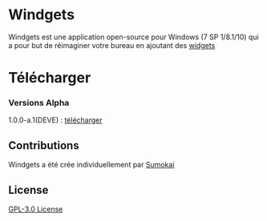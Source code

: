 # Windgets

Windgets est une application open-source pour Windows (7 SP 1/8.1/10) qui a pour but de réimaginer votre bureau en ajoutant des [widgets](https://fr.wikipedia.org/wiki/Widget_interactif)

# Télécharger

### Versions Alpha

 1.0.0-a.1(DEVE) : [télécharger](https:h//mega.nz/file/96oBgYrQ#J1PgEjF2_SCs0sTxn2oTb4tkd93sA_fF5Ovq_wVXpRs)

## Contributions
Windgets a été crée individuellement par [Sumokai](https://twitter.com/sumokai_)

## License
[ GPL-3.0 License](https://github.com/sumokai-git/Windgets/blob/master/License)


